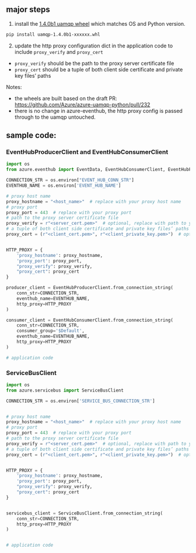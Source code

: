 ## major steps

1. install the [1.4.0b1 uamqp wheel](https://github.com/yunhaoling/uamqp-tls-proxy-prototype/tree/main/uamqp_1.4.0b1_tls_proxy_test_wheels) which matches OS and Python version.

```bash
pip install uamqp-1.4.0b1-xxxxxx.whl
```

2. update the http proxy configuration dict in the application code to include `proxy_verify` and `proxy_cert`

- `proxy_verify` should be the path to the proxy server certificate file
- `proxy_cert` should be a tuple of both client side certificate and private key files’ paths

Notes:
- the wheels are built based on the draft PR: https://github.com/Azure/azure-uamqp-python/pull/232
- there is no change in azure-eventhub, the http proxy config is passed through to the uamqp untouched.

## sample code:

### EventHubProducerClient and EventHubConsumerClient

```python
import os
from azure.eventhub import EventData, EventHubConsumerClient, EventHubProducerClient

CONNECTION_STR = os.environ["EVENT_HUB_CONN_STR"]
EVENTHUB_NAME = os.environ['EVENT_HUB_NAME']

# proxy host name
proxy_hostname = "<host_name>"  # replace with your proxy host name
# proxy port
proxy_port = 443  # replace with your proxy port
# path to the proxy server certificate file
proxy_verify = r"<server_cert.pem>"  # optional, replace with path to your proxy server cert
# a tuple of both client side certificate and private key files’ paths
proxy_cert = (r"<client_cert.pem>", r"<client_private_key.pem>")  # optional, replace with paths to your client side cert and private key


HTTP_PROXY = {
    'proxy_hostname': proxy_hostname,
    'proxy_port': proxy_port,
    "proxy_verify": proxy_verify,
    "proxy_cert": proxy_cert
}

producer_client = EventHubProducerClient.from_connection_string(
    conn_str=CONNECTION_STR,
    eventhub_name=EVENTHUB_NAME,
    http_proxy=HTTP_PROXY
)

consumer_client = EventHubConsumerClient.from_connection_string(
    conn_str=CONNECTION_STR,
    consumer_group='$Default',
    eventhub_name=EVENTHUB_NAME,
    http_proxy=HTTP_PROXY
)

# application code
```


### ServiceBusClient

```python
import os
from azure.servicebus import ServiceBusClient

CONNECTION_STR = os.environ['SERVICE_BUS_CONNECTION_STR']


# proxy host name
proxy_hostname = "<host_name>"  # replace with your proxy host name
# proxy port
proxy_port = 443  # replace with your proxy port
# path to the proxy server certificate file
proxy_verify = r"<server_cert.pem>"  # optional, replace with path to your proxy server cert
# a tuple of both client side certificate and private key files’ paths
proxy_cert = (r"<client_cert.pem>", r"<client_private_key.pem>")  # optional, replace with paths to your client side cert and private key


HTTP_PROXY = {
    'proxy_hostname': proxy_hostname,
    'proxy_port': proxy_port,
    "proxy_verify": proxy_verify,
    "proxy_cert": proxy_cert
}


servicebus_client = ServiceBusClient.from_connection_string(
    conn_str=CONNECTION_STR,
    http_proxy=HTTP_PROXY
)


# application code
```
